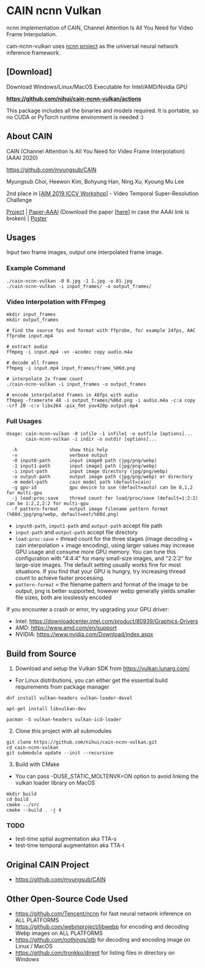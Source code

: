 # CAIN ncnn Vulkan

ncnn implementation of CAIN, Channel Attention Is All You Need for Video Frame Interpolation.

cain-ncnn-vulkan uses [ncnn project](https://github.com/Tencent/ncnn) as the universal neural network inference framework.

## [Download]

Download Windows/Linux/MacOS Executable for Intel/AMD/Nvidia GPU

**https://github.com/nihui/cain-ncnn-vulkan/actions**

This package includes all the binaries and models required. It is portable, so no CUDA or PyTorch runtime environment is needed :)

## About CAIN

CAIN (Channel Attention Is All You Need for Video Frame Interpolation) (AAAI 2020)

https://github.com/myungsub/CAIN

Myungsub Choi, Heewon Kim, Bohyung Han, Ning Xu, Kyoung Mu Lee

2nd place in [[AIM 2019 ICCV Workshop](http://www.vision.ee.ethz.ch/aim19/)] - Video Temporal Super-Resolution Challenge

[Project](https://myungsub.github.io/CAIN) | [Paper-AAAI](https://aaai.org/Papers/AAAI/2020GB/AAAI-ChoiM.4773.pdf) (Download the paper [[here](https://www.dropbox.com/s/b62wnroqdd5lhfc/AAAI-ChoiM.4773.pdf?dl=0)] in case the AAAI link is broken) | [Poster](https://www.dropbox.com/s/7lxwka16qkuacvh/AAAI-ChoiM.4773.pdf)

## Usages

Input two frame images, output one interpolated frame image.

### Example Command

```shell
./cain-ncnn-vulkan -0 0.jpg -1 1.jpg -o 01.jpg
./cain-ncnn-vulkan -i input_frames/ -o output_frames/
```

### Video Interpolation with FFmpeg

```shell
mkdir input_frames
mkdir output_frames

# find the source fps and format with ffprobe, for example 24fps, AAC
ffprobe input.mp4

# extract audio
ffmpeg -i input.mp4 -vn -acodec copy audio.m4a

# decode all frames
ffmpeg -i input.mp4 input_frames/frame_%06d.png

# interpolate 2x frame count
./cain-ncnn-vulkan -i input_frames -o output_frames

# encode interpolated frames in 48fps with audio
ffmpeg -framerate 48 -i output_frames/%06d.png -i audio.m4a -c:a copy -crf 20 -c:v libx264 -pix_fmt yuv420p output.mp4
```

### Full Usages

```console
Usage: cain-ncnn-vulkan -0 infile -1 infile1 -o outfile [options]...
       cain-ncnn-vulkan -i indir -o outdir [options]...

  -h                   show this help
  -v                   verbose output
  -0 input0-path       input image0 path (jpg/png/webp)
  -1 input1-path       input image1 path (jpg/png/webp)
  -i input-path        input image directory (jpg/png/webp)
  -o output-path       output image path (jpg/png/webp) or directory
  -m model-path        cain model path (default=cain)
  -g gpu-id            gpu device to use (default=auto) can be 0,1,2 for multi-gpu
  -j load:proc:save    thread count for load/proc/save (default=1:2:2) can be 1:2,2,2:2 for multi-gpu
  -f pattern-format    output image filename pattern format (%08d.jpg/png/webp, default=ext/%08d.png)
```

- `input0-path`, `input1-path` and `output-path` accept file path
- `input-path` and `output-path` accept file directory
- `load:proc:save` = thread count for the three stages (image decoding + cain interpolation + image encoding), using larger values may increase GPU usage and consume more GPU memory. You can tune this configuration with "4:4:4" for many small-size images, and "2:2:2" for large-size images. The default setting usually works fine for most situations. If you find that your GPU is hungry, try increasing thread count to achieve faster processing.
- `pattern-format` = the filename pattern and format of the image to be output, png is better supported, however webp generally yields smaller file sizes, both are losslessly encoded

If you encounter a crash or error, try upgrading your GPU driver:

- Intel: https://downloadcenter.intel.com/product/80939/Graphics-Drivers
- AMD: https://www.amd.com/en/support
- NVIDIA: https://www.nvidia.com/Download/index.aspx

## Build from Source

1. Download and setup the Vulkan SDK from https://vulkan.lunarg.com/
  - For Linux distributions, you can either get the essential build requirements from package manager
```shell
dnf install vulkan-headers vulkan-loader-devel
```
```shell
apt-get install libvulkan-dev
```
```shell
pacman -S vulkan-headers vulkan-icd-loader
```

2. Clone this project with all submodules

```shell
git clone https://github.com/nihui/cain-ncnn-vulkan.git
cd cain-ncnn-vulkan
git submodule update --init --recursive
```

3. Build with CMake
  - You can pass -DUSE_STATIC_MOLTENVK=ON option to avoid linking the vulkan loader library on MacOS

```shell
mkdir build
cd build
cmake ../src
cmake --build . -j 4
```

### TODO

* test-time sptial augmentation aka TTA-s
* test-time temporal augmentation aka TTA-t

## Original CAIN Project

- https://github.com/myungsub/CAIN

## Other Open-Source Code Used

- https://github.com/Tencent/ncnn for fast neural network inference on ALL PLATFORMS
- https://github.com/webmproject/libwebp for encoding and decoding Webp images on ALL PLATFORMS
- https://github.com/nothings/stb for decoding and encoding image on Linux / MacOS
- https://github.com/tronkko/dirent for listing files in directory on Windows
